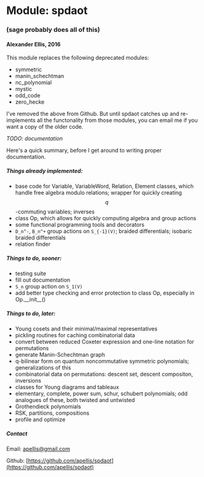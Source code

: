 # Module: spdaot
### (sage probably does all of this)
#### Alexander Ellis, 2016

This module replaces the following deprecated modules:

* symmetric
* manin_schechtman
* nc_polynomial
* mystic
* odd_code
* zero_hecke

I've removed the above from Github.  But until spdaot catches up and re-implements all the functonality from those modules, you can email me if you want a copy of the older code.

*TODO: documentation*

Here's a quick summary, before I get around to writing proper documentation.

##### Things already implemented:

* base code for Variable, VariableWord, Relation, Element classes, which handle free algebra modulo relations; wrapper for quickly creating $$q$$-commuting variables; inverses
* class Op, which allows for quickly computing  algebra and group actions
* some functional programming tools and decorators
* `D_n^-`, `B_n^+` group actions on `S_{-1}(V)`; braided differentials; isobaric braided differentials
* relation finder

##### Things to do, sooner:

* testing suite
* fill out documentation
* `S_n` group action on `S_1(V)`
* add better type checking and error protection to class Op, especially in Op.\_\_init\_\_()

##### Things to do, later:

* Young cosets and their minimal/maximal representatives
* pickling routines for caching combinatorial data
* convert between reduced Coxeter expression and one-line notation for permutations
* generate Manin-Schechtman graph
* q-bilinear form on quantum noncommutative symmetric polynomials; generalizations of this
* combinatorial data on permutations: descent set, descent compositon, inversions
* classes for Young diagrams and tableaux
* elementary, complete, power sum, schur, schubert polynomials; odd analogues of these, both twisted and untwisted
* Grothendieck polynomials
* RSK, partitions, compositions
* profile and optimize

##### Contact

Email: [apellis@gmail.com](mailto:apellis@gmail.com)

Github: [https://github.com/apellis/spdaot](https://github.com/apellis/spdaot)
